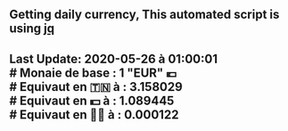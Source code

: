 ## Getting daily currency, This automated script is using [jq](https://stedolan.github.io/jq/)
## Last Update:  2020-05-26 à 01:00:01 </br># Monaie de base : 1 "EUR" 💶 </br> # Equivaut en 🇹🇳 à :  3.158029 </br> # Equivaut en 💵 à : 1.089445</br> # Equivaut en 🐱‍💻 à :  0.000122
